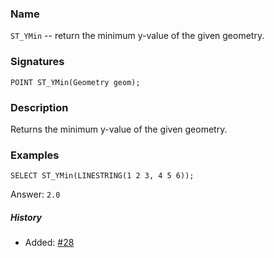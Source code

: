 ### Name
`ST_YMin` -- return the minimum y-value of the given geometry.

### Signatures

```mysql
POINT ST_YMin(Geometry geom);
```

### Description

Returns the minimum y-value of the given geometry.

### Examples

```mysql
SELECT ST_YMin(LINESTRING(1 2 3, 4 5 6));
```
Answer:    `2.0`

##### History

* Added: [#28](https://github.com/irstv/H2GIS/pull/28)
